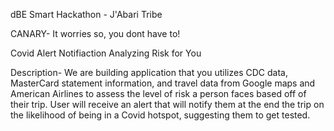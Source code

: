 dBE Smart Hackathon - J'Abari Tribe

CANARY- It worries so, you dont have to!

Covid Alert Notifiaction Analyzing Risk for You


Description-
We are building application that you utilizes CDC data, MasterCard statement information, and travel data from Google maps and American Airlines to assess the level of risk a person faces based off of their trip. User will receive an alert that will notify them at the end the trip on the likelihood of being in a Covid hotspot, suggesting them to get tested. 
